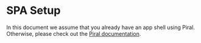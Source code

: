 # SPA Setup

In this document we assume that you already have an app shell using Piral. Otherwise, please check out the [Piral documentation](https://docs.piral.io).
